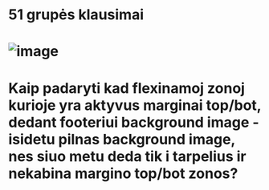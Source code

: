 # 51 grupės klausimai
# ![image](https://github.com/user-attachments/assets/eca2a141-d96c-49fd-b1b1-52f7985be379)
# Kaip padaryti kad flexinamoj zonoj kurioje yra aktyvus marginai top/bot, dedant footeriui background image - isidetu pilnas background image, nes siuo metu deda tik i  tarpelius ir nekabina margino top/bot zonos?
